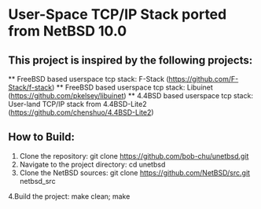 # User-Space TCP/IP Stack ported from NetBSD 10.0

## This project is inspired by the following projects:

** FreeBSD based userspace tcp stack: F-Stack (https://github.com/F-Stack/f-stack) 
** FreeBSD based userspace tcp stack: Libuinet (https://github.com/pkelsey/libuinet) 
** 4.4BSD based userspace tcp stack: User-land TCP/IP stack from 4.4BSD-Lite2 (https://github.com/chenshuo/4.4BSD-Lite2) 
## How to Build:

1. Clone the repository: 
    git clone https://github.com/bob-chu/unetbsd.git 
2. Navigate to the project directory: 
   cd unetbsd 
3. Clone the NetBSD sources: 
  git clone https://github.com/NetBSD/src.git netbsd_src

4.Build the project: 
  make clean; make
